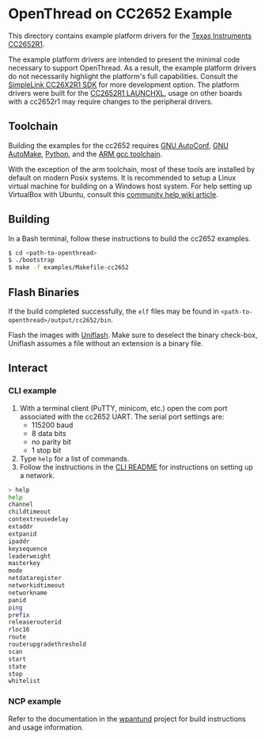 # OpenThread on CC2652 Example

This directory contains example platform drivers for the [Texas Instruments
CC2652R1][cc2652r1].

The example platform drivers are intended to present the minimal code necessary
to support OpenThread. As a result, the example platform drivers do not
necessarily highlight the platform's full capabilities. Consult the [SimpleLink
CC26X2R1 SDK][cc26x2r1-sdk] for more development option. The platform drivers
were built for the [CC2652R1 LAUNCHXL][cc2652r1-launchxl], usage on other
boards with a cc2652r1 may require changes to the peripheral drivers.

[cc2652r1-launchxl]: http://www.ti.com/tool/launchxl-cc26x2r1
[cc26x2r1-sdk]: http://www.ti.com/tool/simplelink-cc26x2-sdk
<!---
TODO: Update link when cc2652 product page is live
[cc2652r1]: http://www.ti.com/product/cc2652r1
-->
[cc2652r1]: http://www.ti.com/tool/launchxl-cc26x2r1

## Toolchain

Building the examples for the cc2652 requires [GNU AutoConf][gnu-autoconf],
[GNU AutoMake][gnu-automake], [Python][python], and the [ARM gcc
toolchain][arm-toolchain].

With the exception of the arm toolchain, most of these tools are installed by
default on modern Posix systems. It is recommended to setup a Linux virtual
machine for building on a Windows host system. For help setting up VirtualBox
with Ubuntu, consult this [community help wiki
article][ubuntu-wiki-virtualbox].

[gnu-autoconf]: https://www.gnu.org/software/autoconf
[gnu-automake]: https://www.gnu.org/software/automake
[python]: https://www.python.org
[arm-toolchain]: https://launchpad.net/gcc-arm-embedded
[cygwin]: https://www.cygwin.com
[mingw]: http://www.mingw.org
[ubuntu-wiki-virtualbox]: https://help.ubuntu.com/community/VirtualBox

## Building

In a Bash terminal, follow these instructions to build the cc2652 examples.

```bash
$ cd <path-to-openthread>
$ ./bootstrap
$ make -f examples/Makefile-cc2652
```

## Flash Binaries

If the build completed successfully, the `elf` files may be found in
`<path-to-openthread>/output/cc2652/bin`.

Flash the images with [Uniflash][uniflash]. Make sure to deselect the binary
check-box, Uniflash assumes a file without an extension is a binary file.

[uniflash]: http://www.ti.com/tool/uniflash

## Interact

### CLI example

1. With a terminal client (PuTTY, minicom, etc.) open the com port associated
   with the cc2652 UART. The serial port settings are:
    * 115200 baud
    * 8 data bits
    * no parity bit
    * 1 stop bit
2. Type `help` for a list of commands.
3. Follow the instructions in the [CLI README][cli-readme] for instructions on
   setting up a network.

[cli-readme]: ../../../src/cli/README.md

```bash
> help
help
channel
childtimeout
contextreusedelay
extaddr
extpanid
ipaddr
keysequence
leaderweight
masterkey
mode
netdataregister
networkidtimeout
networkname
panid
ping
prefix
releaserouterid
rloc16
route
routerupgradethreshold
scan
start
state
stop
whitelist
```

### NCP example

Refer to the documentation in the [wpantund][wpantund] project for build
instructions and usage information.

[wpantund]: https://github.com/openthread/wpantund
